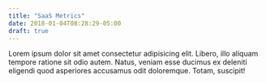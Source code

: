 ```yaml
---
title: "SaaS Metrics"
date: 2018-01-04T08:28:29-05:00
draft: true
---
```


Lorem ipsum dolor sit amet consectetur adipisicing elit. Libero, illo aliquam tempore ratione sit odio autem. Natus, veniam esse ducimus ex deleniti eligendi quod asperiores accusamus odit doloremque. Totam, suscipit!